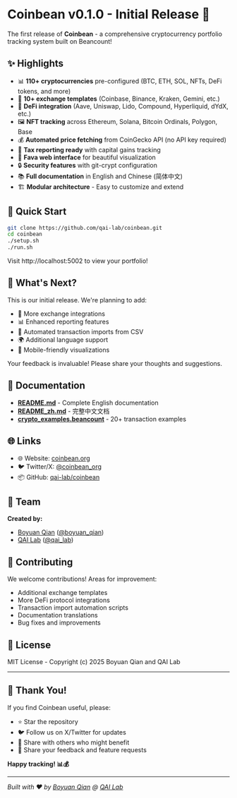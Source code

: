 # Coinbean v0.1.0 - Initial Release 🎉

The first release of **Coinbean** - a comprehensive cryptocurrency portfolio tracking system built on Beancount!

## ✨ Highlights

- 📊 **110+ cryptocurrencies** pre-configured (BTC, ETH, SOL, NFTs, DeFi tokens, and more)
- 🏦 **10+ exchange templates** (Coinbase, Binance, Kraken, Gemini, etc.)
- 🔄 **DeFi integration** (Aave, Uniswap, Lido, Compound, Hyperliquid, dYdX, etc.)
- 🖼️ **NFT tracking** across Ethereum, Solana, Bitcoin Ordinals, Polygon, Base
- 💰 **Automated price fetching** from CoinGecko API (no API key required)
- 🧮 **Tax reporting ready** with capital gains tracking
- 🎨 **Fava web interface** for beautiful visualization
- 🔒 **Security features** with git-crypt configuration
- 📚 **Full documentation** in English and Chinese (简体中文)
- 🏗️ **Modular architecture** - Easy to customize and extend

## 🚀 Quick Start

```bash
git clone https://github.com/qai-lab/coinbean.git
cd coinbean
./setup.sh
./run.sh
```

Visit http://localhost:5002 to view your portfolio!

## 🔮 What's Next?

This is our initial release. We're planning to add:
- 🔄 More exchange integrations
- 📊 Enhanced reporting features
- 🤖 Automated transaction imports from CSV
- 🌍 Additional language support
- 📱 Mobile-friendly visualizations

Your feedback is invaluable! Please share your thoughts and suggestions.

## 📖 Documentation

- **[README.md](https://github.com/qai-lab/coinbean/blob/main/README.md)** - Complete English documentation
- **[README_zh.md](https://github.com/qai-lab/coinbean/blob/main/README_zh.md)** - 完整中文文档
- **[crypto_examples.beancount](https://github.com/qai-lab/coinbean/blob/main/crypto_examples.beancount)** - 20+ transaction examples

## 🌐 Links

- 🌐 Website: [coinbean.org](https://coinbean.org/)
- 🐦 Twitter/X: [@coinbean_org](https://x.com/coinbean_org)
- 📦 GitHub: [qai-lab/coinbean](https://github.com/qai-lab/coinbean)

## 👥 Team

**Created by:**
- [Boyuan Qian](https://github.com/boyuanqian) ([@boyuan_qian](https://x.com/boyuan_qian))
- [QAI Lab](https://qai.io) ([@qai_lab](https://x.com/qai_lab))

## 🤝 Contributing

We welcome contributions! Areas for improvement:
- Additional exchange templates
- More DeFi protocol integrations
- Transaction import automation scripts
- Documentation translations
- Bug fixes and improvements

## 📄 License

MIT License - Copyright (c) 2025 Boyuan Qian and QAI Lab

---

## 🎉 Thank You!

If you find Coinbean useful, please:
- ⭐ Star the repository
- 🐦 Follow us on X/Twitter for updates
- 📢 Share with others who might benefit
- 💬 Share your feedback and feature requests

**Happy tracking! 📊💰**

---

*Built with ❤️ by [Boyuan Qian](https://github.com/boyuanqian) @ [QAI Lab](https://qai.io)*
